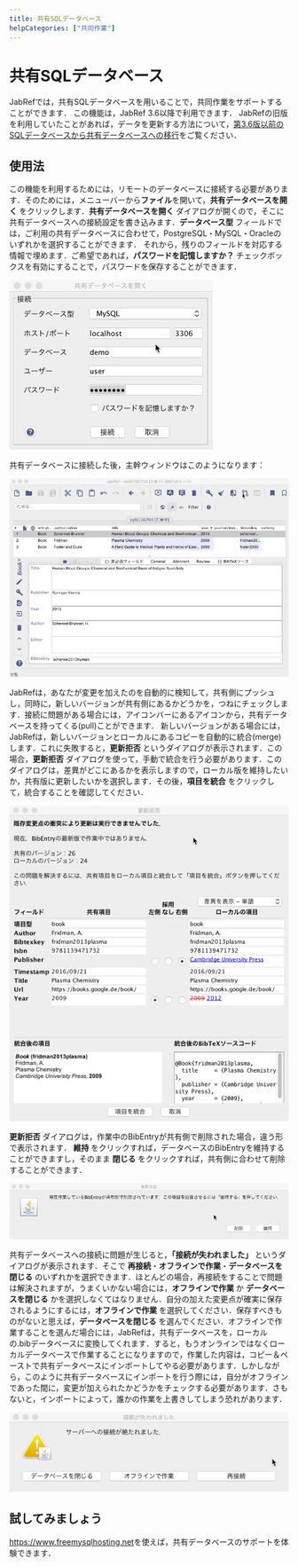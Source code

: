 ```yaml
---
title: 共有SQLデータベース
helpCategories: ["共同作業"]
---
```


# 共有SQLデータベース

JabRefでは，共有SQLデータベースを用いることで，共同作業をサポートすることができます．
この機能は，JabRef 3.6以降で利用できます．
JabRefの旧版を利用していたことがあれば，データを更新する方法について，[第3.6版以前のSQLデータベースから共有データベースへの移行](SQLDatabaseMigration)をご覧ください．

## 使用法

この機能を利用するためには，リモートのデータベースに接続する必要があります．そのためには，メニューバーから**ファイル**を開いて，**共有データベースを開く** をクリックします．**共有データベースを開く** ダイアログが開くので，そこに共有データベースへの接続設定を書き込みます．**データベース型** フィールドでは，ご利用の共有データベースに合わせて，PostgreSQL・MySQL・Oracleのいずれかを選択することができます．
それから，残りのフィールドを対応する情報で埋めます．ご希望であれば，**パスワードを記憶しますか？** チェックボックスを有効にすることで，パスワードを保存することができます．

![「共有データベースを開く」ダイアログのスクリーンショット](./images/open-shared-database-dialog.png)

共有データベースに接続した後，主幹ウィンドウはこのようになります：

![共有データベースを開いたJabRefのスクリーンショット](./images/open-shared-databse-screenshot.png)

JabRefは，あなたが変更を加えたのを自動的に検知して，共有側にプッシュし，同時に，新しいバージョンが共有側にあるかどうかを，つねにチェックします．接続に問題がある場合には，アイコンバーにあるアイコンから，共有データベースを持ってくる(pull)ことができます．
新しいバージョンがある場合には，JabRefは，新しいバージョンとローカルにあるコピーを自動的に統合(merge)します．これに失敗すると，**更新拒否** というダイアログが表示されます．この場合，**更新拒否** ダイアログを使って，手動で統合を行う必要があります．このダイアログは，差異がどこにあるかを表示しますので，ローカル版を維持したいか，共有版に更新したいかを選択します．その後，**項目を統合** をクリックして，統合することを確認してください．

![更新拒否ダイアログのスクリーンショット](./images/update-refused-merge-dialog.png)

**更新拒否** ダイアログは，作業中のBibEntryが共有側で削除された場合，違う形で表示されます．
**維持** をクリックすれば，データベースのBibEntryを維持することができますし，そのまま **閉じる** をクリックすれば，共有側に合わせて削除することができます．

![項目が削除された時の更新拒否ダイアログのスクリーンショット](./images/update-refused-deleted-entry-dialog.png)

共有データベースへの接続に問題が生じると，**「接続が失われました」** というダイアログが表示されます．そこで **再接続**・**オフラインで作業**・**データベースを閉じる** のいずれかを選択できます．ほとんどの場合，再接続をすることで問題は解決されますが，うまくいかない場合には，**オフラインで作業** か **データベースを閉じる** かを選択しなくてはなりません．自分の加えた変更点が確実に保存されるようにするには，**オフラインで作業** を選択してください．保存すべきものがないと思えば，**データベースを閉じる** を選んでください．オフラインで作業することを選んだ場合には，JabRefは，共有データベースを，ローカルの.bibデータベースに変換してくれます．すると，もうオンラインではなくローカルデータベースで作業することになりますので，作業した内容は，コピー＆ペーストで共有データベースにインポートしてやる必要があります．しかしながら，このように共有データベースにインポートを行う際には，自分がオフラインであった間に，変更が加えられたかどうかをチェックする必要があります．さもないと，インポートによって，誰かの作業を上書きしてしまう恐れがあります．

![「接続が失われました」ダイアログのスクリーンショット](./images/connection-lost-dialog.png)

## 試してみましょう

<https://www.freemysqlhosting.net>を使えば，共有データベースのサポートを体験できます．
